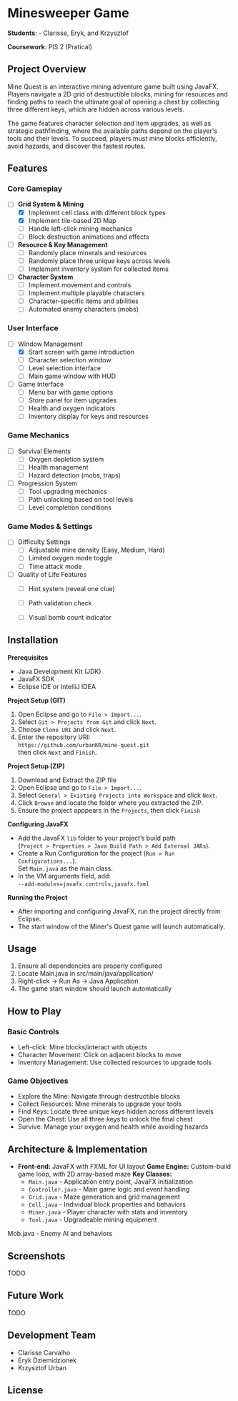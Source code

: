 # Minesweeper Game

**Students**: - Clarisse, Eryk, and Krzysztof

**Coursework**: PIS 2 (Pratical)


## Project Overview

Mine Quest is an interactive mining adventure game built using JavaFX. Players navigate a 2D grid of destructible blocks, mining for resources and finding paths to reach the ultimate goal of opening a chest by collecting three different keys, which are hidden across various levels.

The game features character selection and item upgrades, as well as strategic pathfinding, where the available paths depend on the player's tools and their levels. To succeed, players must mine blocks efficiently, avoid hazards, and discover the fastest routes.

## Features

### Core Gameplay 

- [ ] **Grid System & Mining**
  - [X] Implement cell class with different block types
  - [X] Implement tile-based 2D Map 
  - [ ] Handle left-click mining mechanics
  - [ ] Block destruction animations and effects

- [ ] **Resource & Key Management**
  - [ ] Randomly place minerals and resources
  - [ ] Randomly place three unique keys across levels
  - [ ] Implement inventory system for collected items

- [ ] **Character System**
  - [ ] Implement movement and controls
  - [ ] Implement multiple playable characters
  - [ ] Character-specific items and abilities
  - [ ] Automated enemy characters (mobs)

### User Interface 

- [ ] Window Management
  - [X] Start screen with game introduction
  - [ ] Character selection window
  - [ ] Level selection interface
  - [ ] Main game window with HUD

- [ ] Game Interface
  - [ ] Menu bar with game options
  - [ ] Store panel for item upgrades
  - [ ] Health and oxygen indicators
  - [ ] Inventory display for keys and resources

### Game Mechanics

- [ ] Survival Elements
  - [ ] Oxygen depletion system
  - [ ] Health management
  - [ ] Hazard detection (mobs, traps)

- [ ] Progression System
  - [ ] Tool upgrading mechanics
  - [ ] Path unlocking based on tool levels
  - [ ] Level completion conditions

### Game Modes & Settings

- [ ] Difficulty Settings
  - [ ] Adjustable mine density (Easy, Medium, Hard)
  - [ ] Limited oxygen mode toggle
  - [ ] Time attack mode

- [ ] Quality of Life Features
  - [ ] Hint system (reveal one clue)
  - [ ] Path validation check
  - [ ] Visual bomb count indicator


## Installation

**Prerequisites**
- Java Development Kit (JDK)
- JavaFX SDK
- Eclipse IDE or IntelliJ IDEA

**Project Setup (GIT)**
1. Open Eclipse and go to `File > Import...`.
2. Select `Git > Projects from Git` and click `Next`.
3. Choose `Clone URI` and click `Next`.
4. Enter the repository URI:  
   `https://github.com/urbanKR/mine-quest.git`  
   then click `Next` and `Finish`.
   
**Project Setup (ZIP)**
1. Download and Extract the ZIP file
2. Open Eclipse and go to `File > Import...`.
3. Select `General > Existing Projects into Workspace` and click `Next`.
4. Click `Browse` and locate the folder where you extracted the ZIP.
5. Ensure the project apppears in the `Projects`, then click `Finish`

**Configuring JavaFX**
- Add the JavaFX `lib` folder to your project’s build path  
  (`Project > Properties > Java Build Path > Add External JARs`).
- Create a Run Configuration for the project (`Run > Run Configurations...`).  
  Set `Main.java` as the main class.
- In the VM arguments field, add:  
  `--add-modules=javafx.controls,javafx.fxml`

**Running the Project**
- After importing and configuring JavaFX, run the project directly from Eclipse.
- The start window of the Miner's Quest game will launch automatically.


## Usage
1. Ensure all dependencies are properly configured
2. Locate Main.java in src/main/java/application/
3. Right-click → Run As → Java Application
4. The game start window should launch automatically

## How to Play

### Basic Controls
- Left-click: Mine blocks/interact with objects
- Character Movement: Click on adjacent blocks to move
- Inventory Management: Use collected resources to upgrade tools

### Game Objectives
- Explore the Mine: Navigate through destructible blocks
- Collect Resources: Mine minerals to upgrade your tools
- Find Keys: Locate three unique keys hidden across different levels
- Open the Chest: Use all three keys to unlock the final chest
- Survive: Manage your oxygen and health while avoiding hazards


## Architecture & Implementation
- **Front-end:** JavaFX with FXML for UI layout
  **Game Engine:**  Custom-build game loop, with 2D array-based maze 
  **Key Classes:**
  - `Main.java` - Application entry point, JavaFX initialization
  - `Controller.java` - Main game logic and event handling
  - `Grid.java` - Maze generation and grid management
  - `Cell.java` - Individual block properties and behaviors
  - `Miner.java` - Player character with stats and inventory
  - `Tool.java` - Upgradeable mining equipment

Mob.java - Enemy AI and behaviors


## Screenshots
TODO

## Future Work
TODO


## Development Team
- Clarisse Carvalho
- Eryk Dziemidzionek
- Krzysztof Urban

## License

